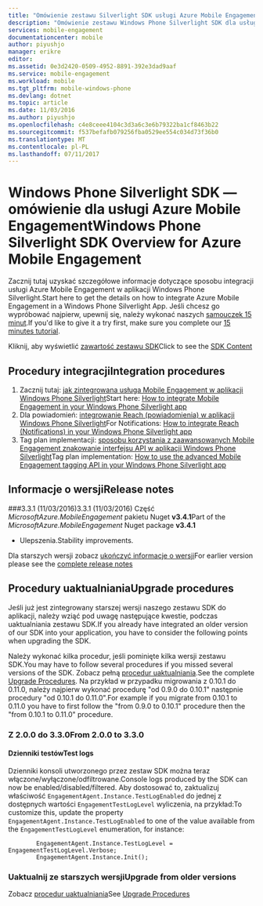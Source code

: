 ```yaml
---
title: "Omówienie zestawu Silverlight SDK usługi Azure Mobile Engagement Windows Phone | Dokumentacja firmy Microsoft"
description: "Omówienie zestawu Windows Phone Silverlight SDK dla usługi Azure Mobile Engagement"
services: mobile-engagement
documentationcenter: mobile
author: piyushjo
manager: erikre
editor: 
ms.assetid: 0e3d2420-0509-4952-8891-392e3dad9aaf
ms.service: mobile-engagement
ms.workload: mobile
ms.tgt_pltfrm: mobile-windows-phone
ms.devlang: dotnet
ms.topic: article
ms.date: 11/03/2016
ms.author: piyushjo
ms.openlocfilehash: c4e8ceee4104c3d3a6c3e6b79322ba1cf8463b22
ms.sourcegitcommit: f537befafb079256fba0529ee554c034d73f36b0
ms.translationtype: MT
ms.contentlocale: pl-PL
ms.lasthandoff: 07/11/2017
---
```

# <a name="windows-phone-silverlight-sdk-overview-for-azure-mobile-engagement"></a><span data-ttu-id="3fa11-103">Windows Phone Silverlight SDK — omówienie dla usługi Azure Mobile Engagement</span><span class="sxs-lookup"><span data-stu-id="3fa11-103">Windows Phone Silverlight SDK Overview for Azure Mobile Engagement</span></span>
<span data-ttu-id="3fa11-104">Zacznij tutaj uzyskać szczegółowe informacje dotyczące sposobu integracji usługi Azure Mobile Engagement w aplikacji Windows Phone Silverlight.</span><span class="sxs-lookup"><span data-stu-id="3fa11-104">Start here to get the details on how to integrate Azure Mobile Engagement in a Windows Phone Silverlight App.</span></span> <span data-ttu-id="3fa11-105">Jeśli chcesz go wypróbować najpierw, upewnij się, należy wykonać naszych [samouczek 15 minut](mobile-engagement-windows-phone-get-started.md).</span><span class="sxs-lookup"><span data-stu-id="3fa11-105">If you'd like to give it a try first, make sure you complete our [15 minutes tutorial](mobile-engagement-windows-phone-get-started.md).</span></span>

<span data-ttu-id="3fa11-106">Kliknij, aby wyświetlić [zawartość zestawu SDK](mobile-engagement-windows-phone-sdk-content.md)</span><span class="sxs-lookup"><span data-stu-id="3fa11-106">Click to see the [SDK Content](mobile-engagement-windows-phone-sdk-content.md)</span></span>

## <a name="integration-procedures"></a><span data-ttu-id="3fa11-107">Procedury integracji</span><span class="sxs-lookup"><span data-stu-id="3fa11-107">Integration procedures</span></span>
1. <span data-ttu-id="3fa11-108">Zacznij tutaj: [jak zintegrowana usługa Mobile Engagement w aplikacji Windows Phone Silverlight](mobile-engagement-windows-phone-integrate-engagement.md)</span><span class="sxs-lookup"><span data-stu-id="3fa11-108">Start here: [How to integrate Mobile Engagement in your Windows Phone Silverlight app](mobile-engagement-windows-phone-integrate-engagement.md)</span></span>
2. <span data-ttu-id="3fa11-109">Dla powiadomień: [integrowanie Reach (powiadomienia) w aplikacji Windows Phone Silverlight](mobile-engagement-windows-phone-integrate-engagement-reach.md)</span><span class="sxs-lookup"><span data-stu-id="3fa11-109">For Notifications: [How to integrate Reach (Notifications) in your Windows Phone Silverlight app](mobile-engagement-windows-phone-integrate-engagement-reach.md)</span></span>
3. <span data-ttu-id="3fa11-110">Tag plan implementacji: [sposobu korzystania z zaawansowanych Mobile Engagement znakowanie interfejsu API w aplikacji Windows Phone Silverlight](mobile-engagement-windows-phone-use-engagement-api.md)</span><span class="sxs-lookup"><span data-stu-id="3fa11-110">Tag plan implementation: [How to use the advanced Mobile Engagement tagging API in your Windows Phone Silverlight app](mobile-engagement-windows-phone-use-engagement-api.md)</span></span>

## <a name="release-notes"></a><span data-ttu-id="3fa11-111">Informacje o wersji</span><span class="sxs-lookup"><span data-stu-id="3fa11-111">Release notes</span></span>
###<a name="331-11032016"></a><span data-ttu-id="3fa11-112">3.3.1 (11/03/2016)</span><span class="sxs-lookup"><span data-stu-id="3fa11-112">3.3.1 (11/03/2016)</span></span>
<span data-ttu-id="3fa11-113">Część *MicrosoftAzure.MobileEngagement* pakietu Nuget **v3.4.1**</span><span class="sxs-lookup"><span data-stu-id="3fa11-113">Part of the *MicrosoftAzure.MobileEngagement* Nuget package **v3.4.1**</span></span>

* <span data-ttu-id="3fa11-114">Ulepszenia.</span><span class="sxs-lookup"><span data-stu-id="3fa11-114">Stability improvements.</span></span>

<span data-ttu-id="3fa11-115">Dla starszych wersji zobacz [ukończyć informacje o wersji](mobile-engagement-windows-phone-release-notes.md)</span><span class="sxs-lookup"><span data-stu-id="3fa11-115">For earlier version please see the [complete release notes](mobile-engagement-windows-phone-release-notes.md)</span></span>

## <a name="upgrade-procedures"></a><span data-ttu-id="3fa11-116">Procedury uaktualniania</span><span class="sxs-lookup"><span data-stu-id="3fa11-116">Upgrade procedures</span></span>
<span data-ttu-id="3fa11-117">Jeśli już jest zintegrowany starszej wersji naszego zestawu SDK do aplikacji, należy wziąć pod uwagę następujące kwestie, podczas uaktualniania zestawu SDK.</span><span class="sxs-lookup"><span data-stu-id="3fa11-117">If you already have integrated an older version of our SDK into your application, you have to consider the following points when upgrading the SDK.</span></span>

<span data-ttu-id="3fa11-118">Należy wykonać kilka procedur, jeśli pominięte kilka wersji zestawu SDK.</span><span class="sxs-lookup"><span data-stu-id="3fa11-118">You may have to follow several procedures if you missed several versions of the SDK.</span></span> <span data-ttu-id="3fa11-119">Zobacz pełną [procedur uaktualniania](mobile-engagement-windows-phone-upgrade-procedure.md).</span><span class="sxs-lookup"><span data-stu-id="3fa11-119">See the complete [Upgrade Procedures](mobile-engagement-windows-phone-upgrade-procedure.md).</span></span> <span data-ttu-id="3fa11-120">Na przykład w przypadku migrowania z 0.10.1 do 0.11.0, należy najpierw wykonać procedurę "od 0.9.0 do 0.10.1" następnie procedury "od 0.10.1 do 0.11.0".</span><span class="sxs-lookup"><span data-stu-id="3fa11-120">For example if you migrate from 0.10.1 to 0.11.0 you have to first follow the "from 0.9.0 to 0.10.1" procedure then the "from 0.10.1 to 0.11.0" procedure.</span></span>

### <a name="from-200-to-330"></a><span data-ttu-id="3fa11-121">Z 2.0.0 do 3.3.0</span><span class="sxs-lookup"><span data-stu-id="3fa11-121">From 2.0.0 to 3.3.0</span></span>
#### <a name="test-logs"></a><span data-ttu-id="3fa11-122">Dzienniki testów</span><span class="sxs-lookup"><span data-stu-id="3fa11-122">Test logs</span></span>
<span data-ttu-id="3fa11-123">Dzienniki konsoli utworzonego przez zestaw SDK można teraz włączone/wyłączone/odfiltrowane.</span><span class="sxs-lookup"><span data-stu-id="3fa11-123">Console logs produced by the SDK can now be enabled/disabled/filtered.</span></span> <span data-ttu-id="3fa11-124">Aby dostosować to, zaktualizuj właściwość `EngagementAgent.Instance.TestLogEnabled` do jednej z dostępnych wartości `EngagementTestLogLevel` wyliczenia, na przykład:</span><span class="sxs-lookup"><span data-stu-id="3fa11-124">To customize this, update the property `EngagementAgent.Instance.TestLogEnabled` to one of the value available from the `EngagementTestLogLevel` enumeration, for instance:</span></span>

            EngagementAgent.Instance.TestLogLevel = EngagementTestLogLevel.Verbose;
            EngagementAgent.Instance.Init();

### <a name="upgrade-from-older-versions"></a><span data-ttu-id="3fa11-125">Uaktualnij ze starszych wersji</span><span class="sxs-lookup"><span data-stu-id="3fa11-125">Upgrade from older versions</span></span>
<span data-ttu-id="3fa11-126">Zobacz [procedur uaktualniania](mobile-engagement-windows-phone-upgrade-procedure.md)</span><span class="sxs-lookup"><span data-stu-id="3fa11-126">See [Upgrade Procedures](mobile-engagement-windows-phone-upgrade-procedure.md)</span></span>

